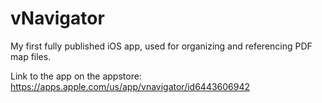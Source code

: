 # vNavigator
My first fully published iOS app, used for organizing and referencing PDF map files.

Link to the app on the appstore: https://apps.apple.com/us/app/vnavigator/id6443606942

